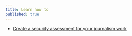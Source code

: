 ```yaml
---
title: Learn how to
published: true
---
```

* [Create a security assessment for your journalism work](en/topics/understand-2-security/1-your-security/3-1-learn.md)
